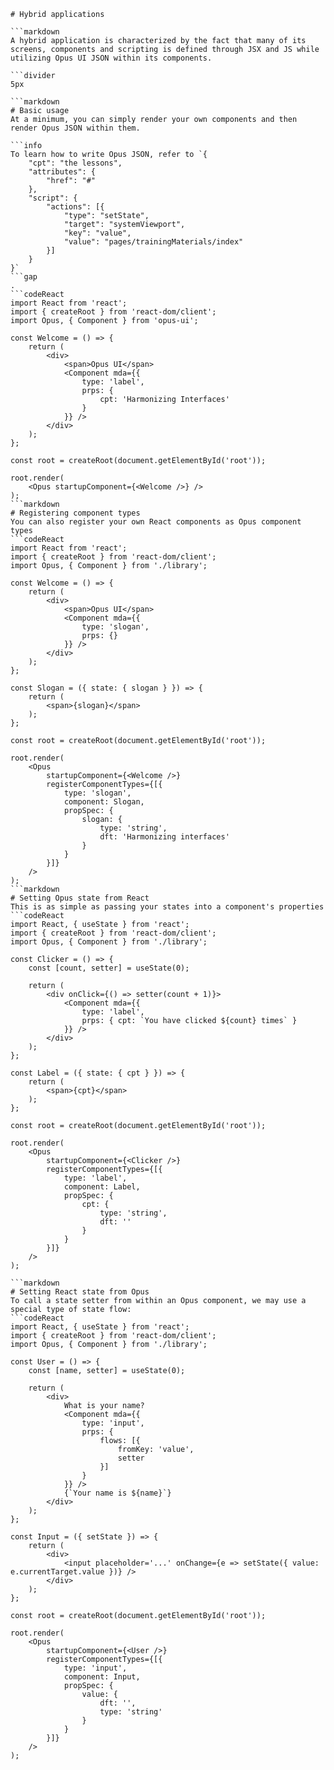 ```mainHeading
# Hybrid applications

```markdown
A hybrid application is characterized by the fact that many of its screens, components and scripting is defined through JSX and JS while utilizing Opus UI JSON within its components.

```divider
5px

```markdown
# Basic usage
At a minimum, you can simply render your own components and then render Opus JSON within them. 

```info
To learn how to write Opus JSON, refer to `{
	"cpt": "the lessons",
	"attributes": {
		"href": "#"
	},
	"script": {
		"actions": [{
			"type": "setState",
            "target": "systemViewport",
            "key": "value",
            "value": "pages/trainingMaterials/index"
		}]
	}
}`
```gap
.
```codeReact
import React from 'react';
import { createRoot } from 'react-dom/client';
import Opus, { Component } from 'opus-ui';

const Welcome = () => {
	return (
		<div>
			<span>Opus UI</span>
			<Component mda={{
				type: 'label',
				prps: {
					cpt: 'Harmonizing Interfaces'
				}
			}} />
		</div>
	);
};

const root = createRoot(document.getElementById('root'));

root.render(
	<Opus startupComponent={<Welcome />} />
);
```markdown
# Registering component types
You can also register your own React components as Opus component types
```codeReact
import React from 'react';
import { createRoot } from 'react-dom/client';
import Opus, { Component } from './library';

const Welcome = () => {
	return (
		<div>
			<span>Opus UI</span>
			<Component mda={{
				type: 'slogan',
				prps: {}
			}} />
		</div>
	);
};

const Slogan = ({ state: { slogan } }) => {
	return (
		<span>{slogan}</span>
	);
};

const root = createRoot(document.getElementById('root'));

root.render(
	<Opus
		startupComponent={<Welcome />}
		registerComponentTypes={[{
			type: 'slogan',
			component: Slogan,
			propSpec: {
				slogan: {
					type: 'string',
					dft: 'Harmonizing interfaces'
				}
			}
		}]}
	/>
);
```markdown
# Setting Opus state from React
This is as simple as passing your states into a component's properties
```codeReact
import React, { useState } from 'react';
import { createRoot } from 'react-dom/client';
import Opus, { Component } from './library';

const Clicker = () => {
	const [count, setter] = useState(0);

	return (
		<div onClick={() => setter(count + 1)}>
			<Component mda={{
				type: 'label',
				prps: { cpt: `You have clicked ${count} times` }
			}} />
		</div>
	);
};

const Label = ({ state: { cpt } }) => {
	return (
		<span>{cpt}</span>
	);
};

const root = createRoot(document.getElementById('root'));

root.render(
	<Opus
		startupComponent={<Clicker />}
		registerComponentTypes={[{
			type: 'label',
			component: Label,
			propSpec: {
				cpt: {
					type: 'string',
					dft: ''
				}
			}
		}]}
	/>
);

```markdown
# Setting React state from Opus
To call a state setter from within an Opus component, we may use a special type of state flow:
```codeReact
import React, { useState } from 'react';
import { createRoot } from 'react-dom/client';
import Opus, { Component } from './library';

const User = () => {
	const [name, setter] = useState(0);

	return (
		<div>
			What is your name?
			<Component mda={{
				type: 'input',
				prps: {
					flows: [{
						fromKey: 'value',
						setter
					}]
				}
			}} />
			{`Your name is ${name}`}
		</div>
	);
};

const Input = ({ setState }) => {
	return (
		<div>
			<input placeholder='...' onChange={e => setState({ value: e.currentTarget.value })} />
		</div>
	);
};

const root = createRoot(document.getElementById('root'));

root.render(
	<Opus
		startupComponent={<User />}
		registerComponentTypes={[{
			type: 'input',
			component: Input,
			propSpec: {
				value: {
					dft: '',
					type: 'string'
				}
			}
		}]}
	/>
);